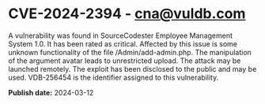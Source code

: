 # CVE-2024-2394 - cna@vuldb.com

A vulnerability was found in SourceCodester Employee Management System 1.0. It has been rated as critical. Affected by this issue is some unknown functionality of the file /Admin/add-admin.php. The manipulation of the argument avatar leads to unrestricted upload. The attack may be launched remotely. The exploit has been disclosed to the public and may be used. VDB-256454 is the identifier assigned to this vulnerability.

**Publish date:** 2024-03-12
